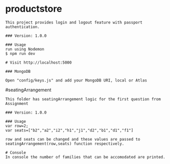# productstore

	This project provides login and logout feature with passport authentication.

	### Version: 1.0.0

	### Usage
	run using Nodemon
	$ npm run dev

	# Visit http://localhost:5000

	### MongoDB

	Open "config/keys.js" and add your MongoDB URI, local or Atlas
	

#seatingArrangement

	This folder has seatingArrangement logic for the first question from Assignment
	
	### Version: 1.0.0
	
	### Usage
	var row=2;
	var seats=["b2","a2","i2","h1","j1","d2","b1","d1","f1"]
	
	row and seats can be changed and these values are passed to seatingArrangement(row,seats) function respectively.
	
	# Console
	In console the number of families that can be accomodated are printed.

